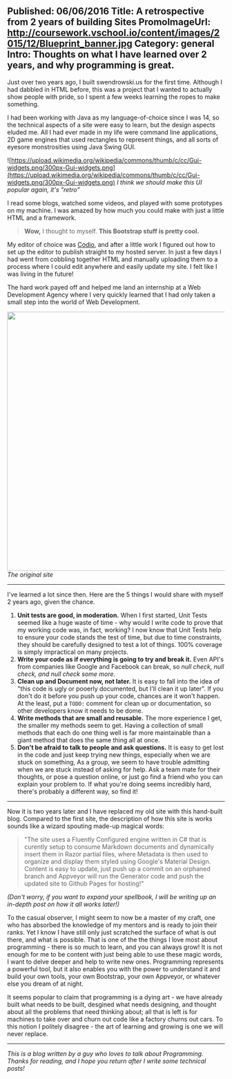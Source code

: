 Published: 06/06/2016
Title: A retrospective from 2 years of building Sites
PromoImageUrl: http://coursework.vschool.io/content/images/2015/12/Blueprint_banner.jpg
Category: general
Intro: Thoughts on what I have learned over 2 years, and why programming is great.
---

Just over two years ago, I built swendrowski.us for the first time. Although I had dabbled in HTML before, this was a project that I wanted to actually show people with pride, so I spent a few weeks learning the ropes to make something.

I had been working with Java as my language-of-choice since I was 14, so the technical aspects of a site were easy to learn, but the design aspects eluded me. All I had ever made in my life were command line applications, 2D game engines that used rectangles to represent things, and all sorts of eyesore monstrosities using Java Swing GUI.

![https://upload.wikimedia.org/wikipedia/commons/thumb/c/cc/Gui-widgets.png/300px-Gui-widgets.png](https://upload.wikimedia.org/wikipedia/commons/thumb/c/cc/Gui-widgets.png/300px-Gui-widgets.png)
*I think we should make this UI popular again, it's "retro"*

I read some blogs, watched some videos, and played with some prototypes on my machine. I was amazed by how much you could make with just a little HTML and a framework. 

> **Wow,** I thought to myself. **This Bootstrap stuff is pretty cool.**

My editor of choice was [Codio](), and after a little work I figured out how to set up the editor to publish straight to my hosted server. In just a few days I had went from cobbling together HTML and manually uploading them to a process where I could edit anywhere and easily update my site. I felt like I was living in the future!

The hard work payed off and helped me land an internship at a Web Development Agency where I very quickly learned that I had only taken a small step into the world of Web Development.

<img src="http://puu.sh/usI4e/059a6804a1.png" style="width: 600px;" /><br/>
*The original site*

- - -
I've learned a lot since then. Here are the 5 things I would share with myself 2 years ago, given the chance.

1. **Unit tests are good, in moderation.** When I first started, Unit Tests seemed like a huge waste of time - why would I write code to prove that my working code was, in fact, working? I now know that Unit Tests help to ensure your code stands the test of time, but due to time constraints, they should be carefully designed to test a lot of things. 100% coverage is simply impractical on many projects.
2. **Write your code as if everything is going to try and break it.** Even API's from companies like Google and Facebook can break, so *null check, null check, and null check some more*.
3. **Clean up and Document now, not later.** It is easy to fall into the idea of "this code is ugly or pooerly documented, but I'll clean it up later". If you don't do it before you push up your code, chances are it won't happen. At the least, put a `TODO:` comment for clean up or documentation, so other developers know it needs to be dome.
4. **Write methods that are small and reusable.** The more experience I get, the smaller my methods seem to get. Having a collection of small methods that each do one thing well is far more maintainable than a giant method that does the same thing all at once.
5. **Don't be afraid to talk to people and ask questions.** It is easy to get lost in the code and just keep trying new things, especially when we are stuck on something, As a group, we seem to have trouble admitting when we are stuck instead of asking for help. Ask a team mate for their thoughts, or pose a question online, or just go find a friend who you can explain your problem to. If what you're doing seems incredibly hard, there's probably a different way, so find it!

- - -
Now it is two years later and I have replaced my old site with this hand-built blog. Compared to the first site, the description of how this site is works sounds like a wizard spouting made-up magical words:
>"The site uses a Fluently Configured engine written in C# that is curently setup to consume Markdown documents and dynamically insert them in Razor partial files, where Metadata is then used to organize and display them styled using Google's Material Design. Content is easy to update, just push up a commit on an orphaned branch and Appveyor will run the Generator code and push the updated site to Github Pages for hosting!"

*(Don't worry, if you want to expand your spellbook, I will be writing up an in-depth post on how it all works later!)*

To the casual observer, I might seem to now be a master of my craft, one who has absorbed the knowledge of my mentors and is ready to join their ranks. Yet I know I have still only just scratched the surface of what is out there, and what is possible. That is one of the the things I love most about programming - there is so much to learn, and you can always grow! It is not enough for me to be content with just being able to use these magic words, I want to delve deeper and help to write new ones. Programming represents a powerful tool, but it also enables you with the power to understand it and build your own tools, your own Bootstrap, your own Appveyor, or whatever else you dream of at night.

It seems popular to claim that programming is a dying art - we have already built what needs to be built, desgined what needs designing, and thought about all the problems that need thinking about; all that is left is for machines to take over and churn out code like a factory churns out cars. To this notion I politely disagree - the art of learning and growing is one we will never replace.


- - -
*This is a blog written by a guy who loves to talk about Programming. Thanks for reading, and I hope you return after I write some technical posts!*